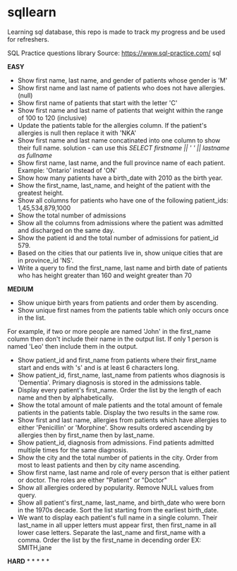 # sqllearn
Learning sql database, this repo is made to track my progress and be used for refreshers.

SQL Practice questions library
Source: https://www.sql-practice.com/ 
sql 

**EASY**
* Show first name, last name, and gender of patients whose gender is 'M'
* Show first name and last name of patients who does not have allergies. (null)
* Show first name of patients that start with the letter 'C'
* Show first name and last name of patients that weight within the range of 100 to 120 (inclusive)
* Update the patients table for the allergies column. If the patient's allergies is null then replace it with 'NKA'
* Show first name and last name concatinated into one column to show their full name. solution - can use this *SELECT firstname || ' ' || lastname as fullname*
* Show first name, last name, and the full province name of each patient. Example: 'Ontario' instead of 'ON'
* Show how many patients have a birth_date with 2010 as the birth year.
* Show the first_name, last_name, and height of the patient with the greatest height.
* Show all columns for patients who have one of the following patient_ids: 1,45,534,879,1000
* Show the total number of admissions
* Show all the columns from admissions where the patient was admitted and discharged on the same day.
* Show the patient id and the total number of admissions for patient_id 579.
* Based on the cities that our patients live in, show unique cities that are in province_id 'NS'.
* Write a query to find the first_name, last name and birth date of patients who has height greater than 160 and weight greater than 70

**MEDIUM**
* Show unique birth years from patients and order them by ascending.
* Show unique first names from the patients table which only occurs once in the list.

For example, if two or more people are named 'John' in the first_name column then don't include their name in the output list. If only 1 person is named 'Leo' then include them in the output.
* Show patient_id and first_name from patients where their first_name start and ends with 's' and is at least 6 characters long.
* Show patient_id, first_name, last_name from patients whos diagnosis is 'Dementia'.
Primary diagnosis is stored in the admissions table.
* Display every patient's first_name. Order the list by the length of each name and then by alphabetically.
* Show the total amount of male patients and the total amount of female patients in the patients table.
Display the two results in the same row.
* Show first and last name, allergies from patients which have allergies to either 'Penicillin' or 'Morphine'. Show results ordered ascending by allergies then by first_name then by last_name.
* Show patient_id, diagnosis from admissions. Find patients admitted multiple times for the same diagnosis.
* Show the city and the total number of patients in the city.
Order from most to least patients and then by city name ascending.
* Show first name, last name and role of every person that is either patient or doctor.
The roles are either "Patient" or "Doctor"
* Show all allergies ordered by popularity. Remove NULL values from query.
* Show all patient's first_name, last_name, and birth_date who were born in the 1970s decade. Sort the list starting from the earliest birth_date.
* We want to display each patient's full name in a single column. Their last_name in all upper letters must appear first, then first_name in all lower case letters. Separate the last_name and first_name with a comma. Order the list by the first_name in decending order
EX: SMITH,jane

**HARD**
* 
* 
* 
* 
* 